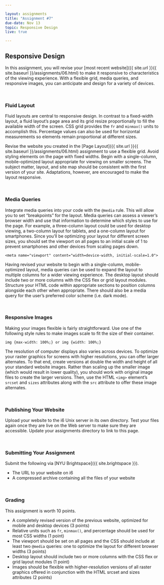 ```yaml
---

layout: assignments
title: "Assignment #7"
due-date: Nov 13
topic: Responsive Design
live: true

---
```

## Responsive Design
In this assignment, you will revise your [most recent website]({{ site.url }}{{ site.baseurl }}/assignments/06.html) to make it responsive to characteristics of the viewing experience. With a flexible grid, media queries, and responsive images, you can anticipate and design for a variety of devices.

<div class="section-break"><br></div>

### Fluid Layout
Fluid layouts are central to responsive design. In contrast to a fixed-width layout, a fluid layout’s page area and its grid resize proportionally to fill the available width of the screen. CSS grid provides the `fr` and `minmax()` units to accomplish this. Percentage values can also be used for horizontal measurements so elements remain proportional at different sizes.

Revise the website you created in the [Page Layout]({{ site.url }}{{ site.baseurl }}/assignments/06.html) assignment to use a flexible grid. Avoid styling elements on the page with fixed widths. Begin with a single-column, mobile-optimized layout appropriate for viewing on smaller screens. The subject matter, layout, and site map should be consistent with the first version of your site. Adaptations, however, are encouraged to make the layout responsive.

<div class="section-break"><br></div>

### Media Queries
Integrate media queries into your code with the `@media` rule. This will allow you to set “breakpoints” for the layout. Media queries can assess a viewer’s browser width and use that information to determine which styles to use for the page. For example, a three-column layout could be used for desktop viewing, a two-column layout for tablets, and a one-column layout for smartphones. Since you’ll be optimizing your layout for different screen sizes, you should set the viewport on all pages to an initial scale of 1 to prevent smartphones and other devices from scaling pages down.

`<meta name="viewport" content="width=device-width, initial-scale=1.0">`

Having revised your website to begin with a single-column, mobile-optimized layout, media queries can be used to expand the layout to multiple columns for a wider viewing experience. The desktop layout should include two or more columns with the CSS flex or grid layout modules. Structure your HTML code within appropriate sections to position columns alongside each other when appropriate. There should also be a media query for the user’s preferred color scheme (i.e. dark mode).

<div class="section-break"><br></div>

### Responsive Images
Making your images flexible is fairly straightforward. Use one of the following style rules to make images scale to fit the size of their container.

`img {max-width: 100%;} or img {width: 100%;}`

The resolution of computer displays also varies across devices. To optimize your raster graphics for screens with higher resolutions, you can offer larger alternates. To that end, create versions at double the width and height of all your standard website images. Rather than scaling up the smaller image (which would result in lower quality), you should work with original image files to create the larger versions. Then, use the HTML `<img>` element’s `srcset` and `sizes` attributes along with the `src` attribute to offer these image alternates.

<div class="section-break"><br></div>

### Publishing Your Website
Upload your website to the i6 Unix server in its own directory. Test your files again once they are live on the Web server to make sure they are accessible. Update your assignments directory to link to this page.

<div class="section-break"><br></div>

### Submitting Your Assignment
Submit the following via [NYU Brightspace]({{ site.brightspace }}).

- The URL to your website on i6
- A compressed archive containing all the files of your website

<div class="section-break"><br></div>

### Grading
This assignment is worth 10 points.

- A completely revised version of the previous website, optimized for mobile and desktop devices (3 points)
- Relative units such as `fr`, `minmax()`, and percentage should be used for most CSS widths (1 point)
- The viewport should be set on all pages and the CSS should include at least two `@media` queries: one to optimize the layout for different browser widths (3 points)
- Desktop layout should include two or more columns with the CSS flex or grid layout modules (1 point)
- Images should be flexible with higher-resolution versions of all raster graphics offered in conjunction with the HTML srcset and sizes attributes (2 points)